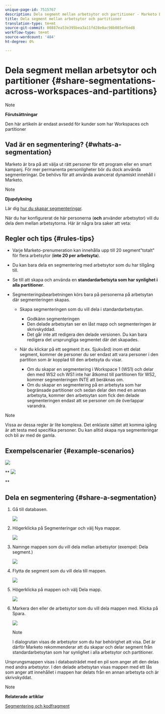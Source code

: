 ```yaml
---
unique-page-id: 7515767
description: Dela segment mellan arbetsytor och partitioner - Marketo Docs - Produktdokumentation
title: Dela segment mellan arbetsytor och partitioner
translation-type: tm+mt
source-git-commit: 00887ea53e395bea3a11fd28e0ac98b085ef6ed8
workflow-type: tm+mt
source-wordcount: '484'
ht-degree: 0%

---
```



# Dela segment mellan arbetsytor och partitioner {#share-segmentations-across-workspaces-and-partitions}

>[!NOTE]
>
>**Förutsättningar**
>
>Den här artikeln är endast avsedd för kunder som har Workspaces och partitioner

## Vad är en segmentering? {#whats-a-segmentation}

Marketo är bra på att välja ut rätt personer för ett program eller en smart kampanj. För mer permanenta personligheter bör du dock använda segmenteringar. De behövs för att använda avancerat dynamiskt innehåll i Marketo.

>[!NOTE]
>
>**Djupdykning**
>
>Lär dig [hur du skapar segmenteringar](../../../product-docs/personalization/segmentation-and-snippets/segmentation/create-a-segmentation.md).

När du har konfigurerat de här personerna (**och** använder arbetsytor) vill du dela dem mellan arbetsytorna. Här är några bra saker att veta:

## Regler och tips {#rules-tips}

* Varje Marketo-prenumeration kan innehålla upp till 20 segment&quot;totalt&quot; för flera arbetsytor (**inte 20 per arbetsyta**).
* Du kan bara dela en segmentering med arbetsytor som du har tillgång till.
* Se till att skapa och använda en **standardarbetsyta som har synlighet i alla partitioner**.

* Segmenteringsbearbetningen körs bara på personerna på arbetsytan där segmenteringen skapas.

   * Skapa segmenteringen som du vill dela i standardarbetsytan.

      * Godkänn segmenteringen
      * Den delade arbetsytan ser en låst mapp och segmenteringen är skrivskyddad.
      * Det går inte att redigera den delade versionen. Du kan bara redigera det ursprungliga segmentet där det skapades.
   * När du klickar på ett segment (t.ex. Sjukvård) inom ett delat segment, kommer de personer du ser endast att vara personer i den partition som är kopplad till den arbetsyta du visar.

      * Om du skapar en segmentering i Workspace 1 (WS1) och delar den med WS2 och WS1 inte har åtkomst till partitionen för WS2, kommer segmenteringen INTE att beräknas om.
      * Om du skapar en segmentering på en arbetsyta som har begränsade partitioner och sedan delar den med en annan arbetsyta, kommer den arbetsytan som fick den delade segmenteringen endast att se personer om de överlappar varandra.


>[!NOTE]
>
>Vissa av dessa regler är lite komplexa. Det enklaste sättet att komma igång är att testa med specifika personer. Du kan alltid skapa nya segmenteringar och bli av med de gamla.

## Exempelscenarier {#example-scenarios}

![](assets/image2015-5-27-16-3a26-3a25.png)

** ![](assets/image2015-5-27-16-3a26-3a48.png)

**

## Dela en segmentering {#share-a-segmentation}

1. Gå till databasen.

   ![](assets/image2017-3-29-8-3a15-3a40.png)

1. Högerklicka på Segmenteringar och välj Nya mappar.

   ![](assets/image2017-3-29-8-3a40-3a31.png)

1. Namnge mappen som du vill dela mellan arbetsytor (exempel: Dela segment.)

   ![](assets/image2017-3-29-8-3a40-3a45.png)

1. Flytta de segment som du vill dela till mappen.

   ![](assets/image2017-3-29-8-3a41-3a3.png)

1. Högerklicka på mappen och välj Dela mapp.

   ![](assets/image2017-3-29-8-3a41-3a19.png)

1. Markera den eller de arbetsytor som du vill dela mappen med. Klicka på Spara.

   ![](assets/image2015-5-27-11-3a6-3a40.png)

   >[!NOTE]
   >
   >I dialogrutan visas de arbetsytor som du har behörighet att visa. Det är därför Marketo rekommenderar att du skapar och delar segment från standardarbetsytan som har synlighet i alla arbetsytor och partitioner.

Ursprungsmappen visas i databasträdet med en pil som anger att den delas med andra arbetsytor. I den delade arbetsytan visas mappen med ett lås som anger att innehållet i mappen har delats från en annan arbetsyta och är skrivskyddat.

>[!NOTE]
>
>**Relaterade artiklar**
>
>[Segmentering och kodfragment](http://docs.marketo.com/display/docs/segmentation+and+snippets)

